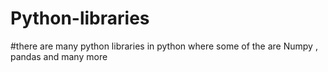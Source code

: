 # Python-libraries
#there are many python libraries in python where some of the are Numpy , pandas and many more
